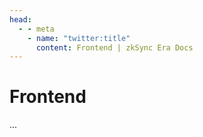 ```yaml
---
head:
  - - meta
    - name: "twitter:title"
      content: Frontend | zkSync Era Docs
---
```


# Frontend

...
